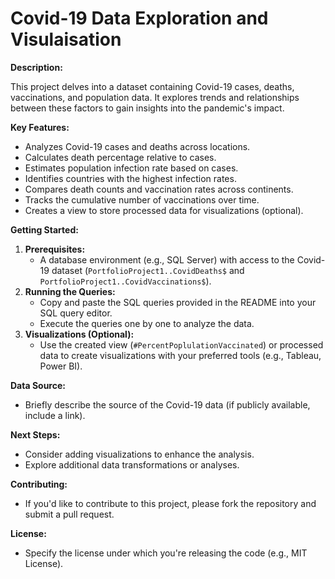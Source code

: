 # Covid-19 Data Exploration and Visulaisation 

**Description:**

This project delves into a dataset containing Covid-19 cases, deaths, vaccinations, and population data. It explores trends and relationships between these factors to gain insights into the pandemic's impact.

**Key Features:**

* Analyzes Covid-19 cases and deaths across locations.
* Calculates death percentage relative to cases.
* Estimates population infection rate based on cases.
* Identifies countries with the highest infection rates.
* Compares death counts and vaccination rates across continents.
* Tracks the cumulative number of vaccinations over time.
* Creates a view to store processed data for visualizations (optional).

**Getting Started:**

1. **Prerequisites:**
    * A database environment (e.g., SQL Server) with access to the Covid-19 dataset (`PortfolioProject1..CovidDeaths$` and `PortfolioProject1..CovidVaccinations$`).
2. **Running the Queries:**
    * Copy and paste the SQL queries provided in the README into your SQL query editor.
    * Execute the queries one by one to analyze the data.
3. **Visualizations (Optional):**
    * Use the created view (`#PercentPoplulationVaccinated`) or processed data to create visualizations with your preferred tools (e.g., Tableau, Power BI).

**Data Source:**

* Briefly describe the source of the Covid-19 data (if publicly available, include a link).

**Next Steps:**

* Consider adding visualizations to enhance the analysis.
* Explore additional data transformations or analyses.

**Contributing:**

* If you'd like to contribute to this project, please fork the repository and submit a pull request.

**License:**

* Specify the license under which you're releasing the code (e.g., MIT License).

